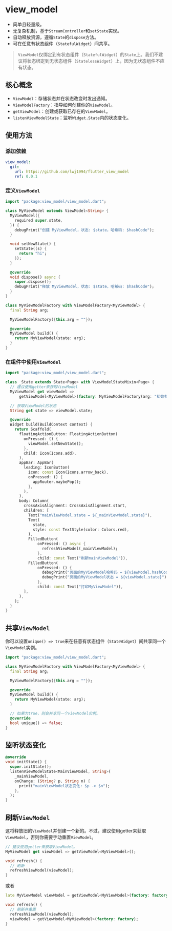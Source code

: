 # view_model
- 简单且轻量级。
- 无复杂机制，基于`StreamController`和`setState`实现。
- 自动释放资源，遵循`State`的`dispose`方法。
- 可在任意有状态组件（`StatefulWidget`）间共享。

> `ViewModel`仅绑定到有状态组件（`StatefulWidget`）的`State`上。我们不建议将状态绑定到无状态组件（`StatelessWidget`）上，因为无状态组件不应有状态。

## 核心概念
- `ViewModel`：存储状态并在状态改变时发出通知。
- `ViewModelFactory`：指导如何创建你的`ViewModel`。
- `getViewModel`：创建或获取已存在的`ViewModel`。
- `listenViewModelState`：监听`Widget.State`内的状态变化。

## 使用方法
### 添加依赖
```yaml
view_model:
  git:
    url: https://github.com/lwj1994/flutter_view_model
    ref: 0.0.1
```

### 定义`ViewModel`
```dart
import "package:view_model/view_model.dart";

class MyViewModel extends ViewModel<String> {
  MyViewModel({
    required super.state,
  }) {
    debugPrint("创建 MyViewModel，状态: $state，哈希码: $hashCode");
  }

  void setNewState() {
    setState((s) {
      return "hi";
    });
  }

  @override
  void dispose() async {
    super.dispose();
    debugPrint("释放 MyViewModel，状态: $state，哈希码: $hashCode");
  }
}

class MyViewModelFactory with ViewModelFactory<MyViewModel> {
  final String arg;

  MyViewModelFactory({this.arg = ""});

  @override
  MyViewModel build() {
    return MyViewModel(state: arg);
  }
}
```

### 在组件中使用`ViewModel`
```dart
import "package:view_model/view_model.dart";

class _State extends State<Page> with ViewModelStateMixin<Page> {
  // 建议使用getter来获取ViewModel
  MyViewModel get viewModel =>
      getViewModel<MyViewModel>(factory: MyViewModelFactory(arg: "初始参数"));

  // 获取ViewModel的状态
  String get state => viewModel.state;

  @override
  Widget build(BuildContext context) {
    return Scaffold(
      floatingActionButton: FloatingActionButton(
        onPressed: () {
          viewModel.setNewState();
        },
        child: Icon(Icons.add),
      ),
      appBar: AppBar(
        leading: IconButton(
          icon: const Icon(Icons.arrow_back),
          onPressed: () {
            appRouter.maybePop();
          },
        ),
      ),
      body: Column(
        crossAxisAlignment: CrossAxisAlignment.start,
        children: [
          Text("mainViewModel.state = ${_mainViewModel.state}"),
          Text(
            state,
            style: const TextStyle(color: Colors.red),
          ),
          FilledButton(
              onPressed: () async {
                refreshViewModel(_mainViewModel);
              },
              child: const Text("刷新mainViewModel")),
          FilledButton(
              onPressed: () {
                debugPrint("页面的MyViewModel哈希码 = ${viewModel.hashCode}");
                debugPrint("页面的MyViewModel状态 = ${viewModel.state}");
              },
              child: const Text("打印MyViewModel")),
        ],
      ),
    );
  }
}
```

## 共享`ViewModel`
你可以设置`unique() => true`来在任意有状态组件（`StateWidget`）间共享同一个`ViewModel`实例。
```dart
import "package:view_model/view_model.dart";

class MyViewModelFactory with ViewModelFactory<MyViewModel> {
  final String arg;

  MyViewModelFactory({this.arg = ""});

  @override
  MyViewModel build() {
    return MyViewModel(state: arg);
  }

  // 如果为true，则会共享同一个viewModel实例。
  @override
  bool unique() => false;
}
```

## 监听状态变化
```dart
@override
void initState() {
  super.initState();
  listenViewModelState<MainViewModel, String>(
    _mainViewModel,
    onChange: (String? p, String n) {
      print("mainViewModel状态变化: $p -> $n");
    },
  );
}
```

## 刷新`ViewModel`
这将释放旧的`ViewModel`并创建一个新的。不过，建议使用getter来获取`ViewModel`，否则你需要手动重置`ViewModel`。
```dart
// 建议使用getter来获取ViewModel。
MyViewModel get viewModel => getViewModel<MyViewModel>();

void refresh() {
  // 刷新 
  refreshViewModel(viewModel);
}
```
或者
```dart
late MyViewModel viewModel = getViewModel<MyViewModel>(factory: factory);

void refresh() {
  // 刷新并重置 
  refreshViewModel(viewModel);
  viewModel = getViewModel<MyViewModel>(factory: factory);
}
``` 